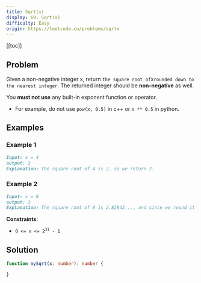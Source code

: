 ```yaml
---
title: Sqrt(x)
display: 69. Sqrt(x)
difficulty: Easy
origin: https://leetcode.cn/problems/sqrtx
---
```


[[toc]]

## Problem

Given a non-negative integer x, return `the square root of`x`rounded down to the nearest integer`. The returned integer should be **non-negative** as well.

You **must not use** any built-in exponent function or operator.

- For example, do not use `pow(x, 0.5)` in c++ or `x ** 0.5` in python.

## Examples

### Example 1

```md
Input: x = 4
output: 2
Explanation: The square root of 4 is 2, so we return 2.
```

### Example 2

```md
Input: x = 8
output: 2
Explanation: The square root of 8 is 2.82842..., and since we round it down to the nearest integer, 2 is returned.
```

**Constraints:**

- <code>0 <= x <= 2<sup>31</sup> - 1</code>

## Solution

```ts
function mySqrt(x: number): number {

}
```

